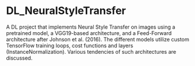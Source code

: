 # DL_NeuralStyleTransfer
A DL project that implements Neural Style Transfer on images using a pretrained model, a VGG19-based architecture, and a Feed-Forward architecture after Johnson et al. (2016). The different models utilize custom TensorFlow training loops, cost functions and layers (InstanceNormalization). Various tendencies of such architectures are discussed.
